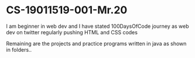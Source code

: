 # CS-19011519-001-Mr.20
I am beginner in web dev and I have stated 100DaysOfCode journey as web dev on twitter
regularly pushing HTML and CSS codes 

Remaining are the projects and practice programs written in java as shown in folders..
